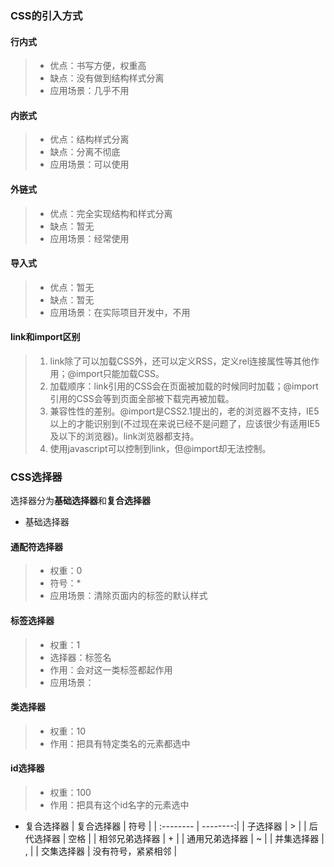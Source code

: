### CSS的引入方式

#### 行内式
> - 优点：书写方便，权重高
> - 缺点：没有做到结构样式分离
> - 应用场景：几乎不用
#### 内嵌式
> - 优点：结构样式分离
> - 缺点：分离不彻底
> - 应用场景：可以使用
#### 外链式
> - 优点：完全实现结构和样式分离
> - 缺点：暂无
> - 应用场景：经常使用
#### 导入式
> - 优点：暂无
> - 缺点：暂无
> - 应用场景：在实际项目开发中，不用

#### link和import区别
> 1. link除了可以加载CSS外，还可以定义RSS，定义rel连接属性等其他作用；@import只能加载CSS。
> 2. 加载顺序：link引用的CSS会在页面被加载的时候同时加载；@import引用的CSS会等到页面全部被下载完再被加载。
> 3. 兼容性性的差别。@import是CSS2.1提出的，老的浏览器不支持，IE5以上的才能识别到(不过现在来说已经不是问题了，应该很少有适用IE5及以下的浏览器)。link浏览器都支持。
> 4. 使用javascript可以控制到link，但@import却无法控制。

### CSS选择器
选择器分为**基础选择器**和**复合选择器**
- 基础选择器
#### 通配符选择器
> - 权重：0
> - 符号：*
> - 应用场景：清除页面内的标签的默认样式
#### 标签选择器
> - 权重：1
> - 选择器：标签名
> - 作用：会对这一类标签都起作用
> - 应用场景：
#### 类选择器
> - 权重：10
> - 作用：把具有特定类名的元素都选中
#### id选择器
> - 权重：100
> - 作用：把具有这个id名字的元素选中

- 复合选择器
| 复合选择器 |   符号   |
| :-------- | --------:|
| 子选择器   |    >     |
| 后代选择器 |   空格    |
| 相邻兄弟选择器 |   +  |
| 通用兄弟选择器 |   ~  |
| 并集选择器 |   ,   |
| 交集选择器 |   没有符号，紧紧相邻  |
